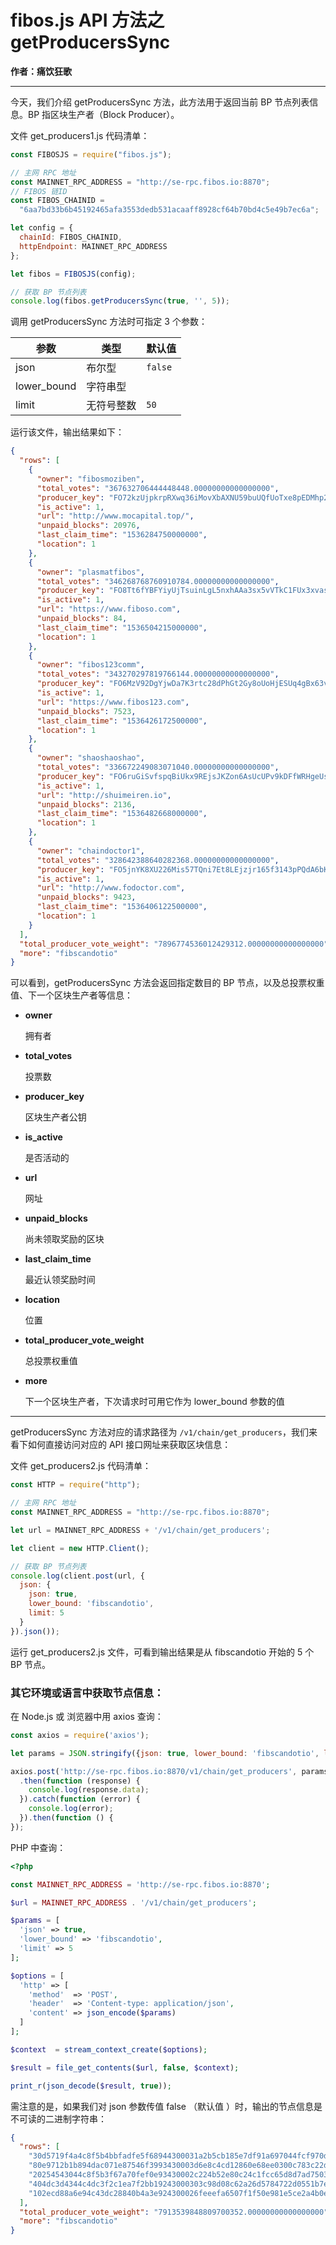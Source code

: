 # fibos.js API 方法之 getProducersSync

**作者：痛饮狂歌**

***

今天，我们介绍 getProducersSync 方法，此方法用于返回当前 BP 节点列表信息。BP 指区块生产者（Block Producer）。

文件 get_producers1.js 代码清单：

```js
const FIBOSJS = require("fibos.js");

// 主网 RPC 地址
const MAINNET_RPC_ADDRESS = "http://se-rpc.fibos.io:8870";
// FIBOS 链ID
const FIBOS_CHAINID =
  "6aa7bd33b6b45192465afa3553dedb531acaaff8928cf64b70bd4c5e49b7ec6a";

let config = {
  chainId: FIBOS_CHAINID,
  httpEndpoint: MAINNET_RPC_ADDRESS
};

let fibos = FIBOSJS(config);

// 获取 BP 节点列表
console.log(fibos.getProducersSync(true, '', 5));
```

调用 getProducersSync 方法时可指定 3 个参数：

| 参数        | 类型       | 默认值  |
| ----------- | ---------- | ------- |
| json        | 布尔型     | `false` |
| lower_bound | 字符串型   |         |
| limit       | 无符号整数 | `50`    |

运行该文件，输出结果如下：

```json
{
  "rows": [
    {
      "owner": "fibosmoziben",
      "total_votes": "367632706444448448.00000000000000000",
      "producer_key": "FO72kzUjpkrpRXwq36iMovXbAXNU59buUQfUoTxe8pEDMhp2G8cD",
      "is_active": 1,
      "url": "http://www.mocapital.top/",
      "unpaid_blocks": 20976,
      "last_claim_time": "1536284750000000",
      "location": 1
    },
    {
      "owner": "plasmatfibos",
      "total_votes": "346268768760910784.00000000000000000",
      "producer_key": "FO8Tt6fYBFYiyUjTsuinLgL5nxhAAa3sx5vVTkC1FUx3xvas2WSZ",
      "is_active": 1,
      "url": "https://www.fiboso.com",
      "unpaid_blocks": 84,
      "last_claim_time": "1536504215000000",
      "location": 1
    },
    {
      "owner": "fibos123comm",
      "total_votes": "343270297819766144.00000000000000000",
      "producer_key": "FO6MzV92DgYjwDa7K3rtc28dPhGt2Gy8oUoHjESUq4gBx63v8num",
      "is_active": 1,
      "url": "https://www.fibos123.com",
      "unpaid_blocks": 7523,
      "last_claim_time": "1536426172500000",
      "location": 1
    },
    {
      "owner": "shaoshaoshao",
      "total_votes": "336672249083071040.00000000000000000",
      "producer_key": "FO6ruGiSvfspqBiUkx9REjsJKZon6AsUcUPv9kDFfWRHgeUsYXya",
      "is_active": 1,
      "url": "http://shuimeiren.io",
      "unpaid_blocks": 2136,
      "last_claim_time": "1536482668000000",
      "location": 1
    },
    {
      "owner": "chaindoctor1",
      "total_votes": "328642388640282368.00000000000000000",
      "producer_key": "FO5jnYK8XU226Mis57TQni7Et8LEjzjr165f3143pPQdA6bKQgEq",
      "is_active": 1,
      "url": "http://www.fodoctor.com",
      "unpaid_blocks": 9423,
      "last_claim_time": "1536406122500000",
      "location": 1
    }
  ],
  "total_producer_vote_weight": "7896774536012429312.00000000000000000",
  "more": "fibscandotio"
}
```

可以看到，getProducersSync 方法会返回指定数目的 BP 节点，以及总投票权重值、下一个区块生产者等信息：

* **owner**

  拥有者

* **total_votes**

  投票数

* **producer_key**

  区块生产者公钥

* **is_active**

  是否活动的

* **url**

  网址

* **unpaid_blocks**

  尚未领取奖励的区块

* **last_claim_time**

  最近认领奖励时间

* **location**

  位置

* **total_producer_vote_weight**

  总投票权重值

* **more**

  下一个区块生产者，下次请求时可用它作为 lower_bound 参数的值

***

getProducersSync 方法对应的请求路径为 `/v1/chain/get_producers`，我们来看下如何直接访问对应的 API 接口网址来获取区块信息：

文件 get_producers2.js 代码清单：

```js
const HTTP = require("http");

// 主网 RPC 地址
const MAINNET_RPC_ADDRESS = "http://se-rpc.fibos.io:8870";

let url = MAINNET_RPC_ADDRESS + '/v1/chain/get_producers';

let client = new HTTP.Client();

// 获取 BP 节点列表
console.log(client.post(url, {
  json: {
    json: true,
    lower_bound: 'fibscandotio',
    limit: 5
  }
}).json());
```

运行 get_producers2.js 文件，可看到输出结果是从 fibscandotio 开始的 5 个 BP 节点。

### 其它环境或语言中获取节点信息：

在 Node.js 或 浏览器中用 axios 查询：

```js
const axios = require('axios');

let params = JSON.stringify({json: true, lower_bound: 'fibscandotio', limit: 5});

axios.post('http://se-rpc.fibos.io:8870/v1/chain/get_producers', params)
  .then(function (response) {
    console.log(response.data);
  }).catch(function (error) {
    console.log(error);
  }).then(function () {
});
```

PHP 中查询：

```php
<?php

const MAINNET_RPC_ADDRESS = 'http://se-rpc.fibos.io:8870';

$url = MAINNET_RPC_ADDRESS . '/v1/chain/get_producers';

$params = [
  'json' => true,
  'lower_bound' => 'fibscandotio',
  'limit' => 5
];

$options = [
  'http' => [
    'method'  => 'POST',
    'header'  => 'Content-type: application/json',
    'content' => json_encode($params)
  ]
];

$context  = stream_context_create($options);

$result = file_get_contents($url, false, $context);

print_r(json_decode($result, true));
```

需注意的是，如果我们对 json 参数传值 false （默认值 ）时，输出的节点信息是不可读的二进制字符串：

```json
{
  "rows": [
	"30d5719f4a4c8f5b4bbfadfe5f68944300031a2b5cb185e7df91a697044fcf970d2045a3a060a693aadd7d5cffd23619b42c0119687474703a2f2f7777772e6d6f6361706974616c2e746f702f88530000802fcc2a3e7505000100",
    "80e9712b1b894dac071e87546f3993430003d6e8c4cd12860e68ee0300c783c22db4e0f42a6a7919b77880f875a29cdfe729011668747470733a2f2f7777772e6669626f736f2e636f6dec010000c053ee43717505000100",
    "20254543044c8f5b3f67a70fef0e93430002c224b52e80c24c1fcc65d8d7ad75038aea46fc7941a8317b368be8e3c61e5fa2011868747470733a2f2f7777772e6669626f733132332e636f6def1e000020483c185f7505000100",
    "404dc3d4344c4dc3f2c1ea7f2bb19243000303c98d08c62a26d5784722d0551b7e93d83d0b94595b63f1041ecd7ed9d741df0114687474703a2f2f736875696d656972656e2e696ff00900000033a13f6c7505000100",
    "102ecd88a6e94c43dc28840b4a3e924300026feeefa6507f1f50e981e5ce2a4b0eb6ac257526d381ecd0d9dd22d16a4f8bd60117687474703a2f2f7777772e666f646f63746f722e636f6d20010000e06d74ba717505000100"
  ],
  "total_producer_vote_weight": "7913539848809700352.00000000000000000",
  "more": "fibscandotio"
}
```

